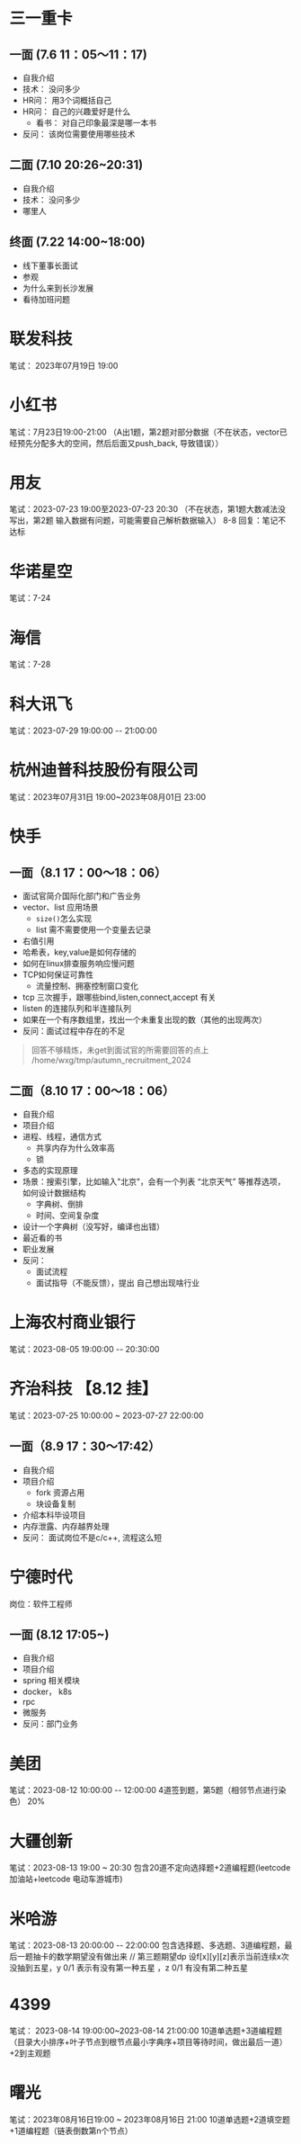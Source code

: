 # 三一重卡

## 一面 (7.6 11：05～11：17)
+ 自我介绍
+ 技术： 没问多少
+ HR问： 用3个词概括自己
+ HR问： 自己的兴趣爱好是什么
  + 看书： 对自己印象最深是哪一本书
+ 反问： 该岗位需要使用哪些技术

## 二面 (7.10 20:26~20:31)
+ 自我介绍
+ 技术： 没问多少
+ 哪里人

## 终面 (7.22 14:00~18:00)
+ 线下董事长面试
+ 参观
+ 为什么来到长沙发展
+ 看待加班问题

# 联发科技
笔试： 2023年07月19日 19:00

# 小红书
笔试：7月23日19:00-21:00 （A出1题，第2题对部分数据（不在状态，vector已经预先分配多大的空间，然后后面又push_back, 导致错误））

# 用友
笔试：2023-07-23 19:00至2023-07-23 20:30 （不在状态，第1题大数减法没写出，第2题 输入数据有问题，可能需要自己解析数据输入）
8-8 回复：笔记不达标

# 华诺星空
笔试：7-24

# 海信
笔试：7-28

# 科大讯飞
笔试：2023-07-29 19:00:00 -- 21:00:00

# 杭州迪普科技股份有限公司

笔试：2023年07月31日 19:00~2023年08月01日 23:00

# 快手

## 一面（8.1 17：00～18：06）
+ 面试官简介国际化部门和广告业务
+ vector、list 应用场景
  + `size()`怎么实现
  + list 需不需要使用一个变量去记录
+ 右值引用
+ 哈希表，key,value是如何存储的
+ 如何在linux排查服务响应慢问题
+ TCP如何保证可靠性
  + 流量控制、拥塞控制窗口变化
+ tcp 三次握手，跟哪些bind,listen,connect,accept 有关
+ listen 的连接队列和半连接队列
+ 如果在一个有序数组里，找出一个未重复出现的数（其他的出现两次）
+ 反问：面试过程中存在的不足
> 回答不够精炼，未get到面试官的所需要回答的点上
/home/wxg/tmp/autumn_recruitment_2024

## 二面（8.10 17：00～18：06）
+ 自我介绍
+ 项目介绍
+ 进程、线程，通信方式
  + 共享内存为什么效率高
  + 锁
+ 多态的实现原理  
+ 场景：搜索引擎，比如输入"北京"，会有一个列表 “北京天气” 等推荐选项，如何设计数据结构
  + 字典树、倒排
  + 时间、空间复杂度 
+ 设计一个字典树（没写好，编译也出错）
+ 最近看的书
+ 职业发展
+ 反问：
  + 面试流程
  + 面试指导（不能反馈），提出 自己想出现啥行业

# 上海农村商业银行
笔试：2023-08-05 19:00:00 -- 20:30:00

# 齐治科技 【8.12 挂】
笔试：2023-07-25 10:00:00 ~ 2023-07-27 22:00:00

## 一面（8.9 17：30～17:42）
+ 自我介绍
+ 项目介绍
  + fork 资源占用
  + 块设备复制
+ 介绍本科毕设项目
+ 内存泄露、内存越界处理
+ 反问： 面试岗位不是c/c++, 流程这么短

# 宁德时代
岗位：软件工程师

## 一面 (8.12 17:05~)
+ 自我介绍
+ 项目介绍
+ spring 相关模块
+ docker， k8s
+ rpc
+ 微服务
+ 反问：部门业务

# 美团
笔试：2023-08-12 10:00:00 -- 12:00:00
4道签到题，第5题（相邻节点进行染色） 20%

# 大疆创新
笔试：2023-08-13 19:00 ~ 20:30
包含20道不定向选择题+2道编程题(leetcode加油站+leetcode 电动车游城市)
# 米哈游
笔试：2023-08-13 20:00:00 -- 22:00:00
包含选择题、多选题、3道编程题，最后一题抽卡的数学期望没有做出来
// 第三题期望dp 设f[x][y][z]表示当前连续x次没抽到五星，y 0/1 表示有没有第一种五星 ，z 0/1 有没有第二种五星 

# 4399
笔试： 2023-08-14 19:00:00~2023-08-14 21:00:00
10道单选题+3道编程题（目录大小排序+叶子节点到根节点最小字典序+项目等待时间，做出最后一道）+2到主观题

# 曙光
笔试：2023年08月16日19:00 ~ 2023年08月16日 21:00 
10道单选题+2道填空题+1道编程题（链表倒数第n个节点）